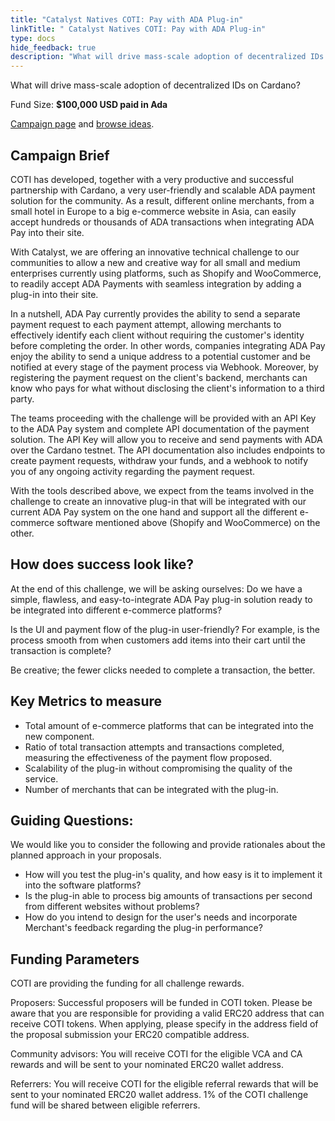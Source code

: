 ```yaml
---
title: "Catalyst Natives COTI: Pay with ADA Plug-in"
linkTitle: " Catalyst Natives COTI: Pay with ADA Plug-in"
type: docs
hide_feedback: true
description: "What will drive mass-scale adoption of decentralized IDs on Cardano?"
---
```


What will drive mass-scale adoption of decentralized IDs on Cardano?

Fund Size: **$100,000 USD paid in Ada**

[Campaign page](https://cardano.ideascale.com/a/campaign-home/26256) and [browse ideas](https://cardano.ideascale.com/a/ideas/top/campaign-filter/byids/campaigns/26256/stage/unspecified).

## Campaign Brief

COTI has developed, together with a very productive and successful partnership with Cardano, a very user-friendly and scalable ADA payment solution for the community. As a result, different online merchants, from a small hotel in Europe to a big e-commerce website in Asia, can easily accept hundreds or thousands of ADA transactions when integrating ADA Pay into their site.

With Catalyst, we are offering an innovative technical challenge to our communities to allow a new and creative way for all small and medium enterprises currently using platforms, such as Shopify and WooCommerce, to readily accept ADA Payments with seamless integration by adding a plug-in into their site.

In a nutshell, ADA Pay currently provides the ability to send a separate payment request to each payment attempt, allowing merchants to effectively identify each client without requiring the customer's identity before completing the order. In other words, companies integrating ADA Pay enjoy the ability to send a unique address to a potential customer and be notified at every stage of the payment process via Webhook. Moreover, by registering the payment request on the client's backend, merchants can know who pays for what without disclosing the client's information to a third party.

The teams proceeding with the challenge will be provided with an API Key to the ADA Pay system and complete API documentation of the payment solution. The API Key will allow you to receive and send payments with ADA over the Cardano testnet. The API documentation also includes endpoints to create payment requests, withdraw your funds, and a webhook to notify you of any ongoing activity regarding the payment request.

With the tools described above, we expect from the teams involved in the challenge to create an innovative plug-in that will be integrated with our current ADA Pay system on the one hand and support all the different e-commerce software mentioned above (Shopify and WooCommerce) on the other.

## How does success look like?

At the end of this challenge, we will be asking ourselves: Do we have a simple, flawless, and easy-to-integrate ADA Pay plug-in solution ready to be integrated into different e-commerce platforms?

Is the UI and payment flow of the plug-in user-friendly? For example, is the process smooth from when customers add items into their cart until the transaction is complete?

Be creative; the fewer clicks needed to complete a transaction, the better.

## Key Metrics to measure

- Total amount of e-commerce platforms that can be integrated into the new component.
- Ratio of total transaction attempts and transactions completed, measuring the effectiveness of the payment flow proposed.
- Scalability of the plug-in without compromising the quality of the service.
- Number of merchants that can be integrated with the plug-in.

## Guiding Questions:
We would like you to consider the following and provide rationales about the planned approach in your proposals.

- How will you test the plug-in's quality, and how easy is it to implement it into the software platforms?
- Is the plug-in able to process big amounts of transactions per second from different websites without problems?
- How do you intend to design for the user's needs and incorporate Merchant's feedback regarding the plug-in performance?
## Funding Parameters

COTI are providing the funding for all challenge rewards.

Proposers: Successful proposers will be funded in COTI token. Please be aware that you are responsible for providing a valid ERC20 address that can receive COTI tokens. When applying, please specify in the address field of the proposal submission your ERC20 compatible address.

Community advisors: You will receive COTI for the eligible VCA and CA rewards and will be sent to your nominated ERC20 wallet address.

Referrers: You will receive COTI for the eligible referral rewards that will be sent to your nominated ERC20 wallet address. 1% of the COTI challenge fund will be shared between eligible referrers.